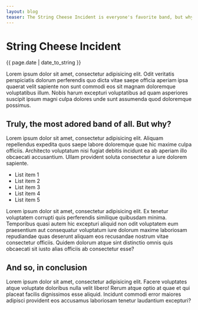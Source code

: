```yaml
---
layout: blog
teaser: The String Cheese Incident is everyone's favorite band, but why? Let's get to the bottom of this together.
---
```


# String Cheese Incident
{{ page.date | date_to_string }}

Lorem ipsum dolor sit amet, consectetur adipisicing elit. Odit veritatis perspiciatis dolorum perferendis quo dicta vitae saepe officia aperiam ipsa quaerat velit sapiente non sunt commodi eos sit magnam doloremque voluptatibus illum. Nobis harum excepturi voluptatibus ad quam asperiores suscipit ipsum magni culpa dolores unde sunt assumenda quod doloremque possimus.

## Truly, the most adored band of all. But why?

Lorem ipsum dolor sit amet, consectetur adipisicing elit. Aliquam repellendus expedita quos saepe labore doloremque quae hic maxime culpa officiis. Architecto voluptatum nisi fugiat debitis incidunt ea ab aperiam illo obcaecati accusantium. Ullam provident soluta consectetur a iure dolorem sapiente.

* List item 1
* List item 2
* List item 3
* List item 4
* List item 5

Lorem ipsum dolor sit amet, consectetur adipisicing elit. Ex tenetur voluptatem corrupti quis perferendis similique quibusdam minima. Temporibus quasi autem hic excepturi aliquid non odit voluptatem eum praesentium aut consequatur voluptatum iure dolorum maxime laboriosam repudiandae quas deserunt aliquam eos recusandae nostrum vitae consectetur officiis. Quidem dolorum atque sint distinctio omnis quis obcaecati sit iusto alias officiis ab consectetur esse?

## And so, in conclusion

Lorem ipsum dolor sit amet, consectetur adipisicing elit. Facere voluptates atque voluptate doloribus nulla velit libero! Rerum atque optio at quae et qui placeat facilis dignissimos esse aliquid. Incidunt commodi error maiores adipisci provident eos accusamus laboriosam tenetur laudantium excepturi?